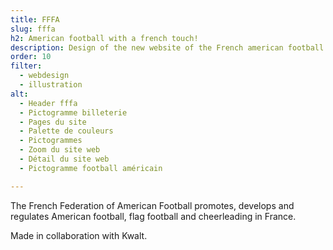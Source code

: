 ```yaml
---
title: FFFA
slug: fffa
h2: American football with a french touch!
description: Design of the new website of the French american football federation
order: 10
filter:
  - webdesign
  - illustration
alt:
  - Header fffa
  - Pictogramme billeterie
  - Pages du site
  - Palette de couleurs
  - Pictogrammes
  - Zoom du site web
  - Détail du site web
  - Pictogramme football américain

---
```

The French Federation of American Football promotes, develops and regulates American football, flag football and cheerleading in France.

Made in collaboration with Kwalt.